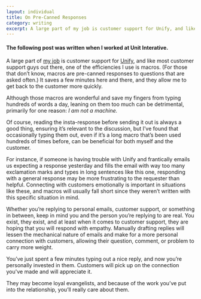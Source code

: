 ```yaml
---
layout: individual
title: On Pre-Canned Responses
category: writing
excerpt: A large part of my job is customer support for Unify, and like most customer support guys out there, one of the efficiencies I use is macros.
---
```


#### The following post was written when I worked at Unit Interative.

A large part of <a href="http://unitinteractive.com">my job</a> is customer support for <a href="http://unify.unitinteractive.com">Unify</a>, and like most customer support guys out there, one of the efficiencies I use is macros. (For those that don&rsquo;t know, macros are pre-canned responses to questions that are asked often.) It saves a few minutes here and there, and they allow me to get back to the customer more quickly.

Although those macros are wonderful and save my fingers from typing hundreds of words a day, leaning on them too much can be detrimental, primarily for one reason: <em>I am not a machine.</em>

Of course, reading the insta-response before sending it out is always a good thing, ensuring it&rsquo;s relevant to the discussion, but I&rsquo;ve found that occasionally typing them out, even if it&rsquo;s a long macro that&rsquo;s been used hundreds of times before, can be beneficial for both myself and the customer.

For instance, if someone is having trouble with Unify and frantically emails us expecting a response yesterday and fills the email with way too many exclamation marks and types in long sentences like this one, responding with a general response may be more frustrating to the requester than helpful. Connecting with customers emotionally is important in situations like these, and macros will usually fall short since they weren&rsquo;t written with this specific situation in mind.
 
 Whether you&rsquo;re replying to personal emails, customer support, or something in between, keep in mind you and the person you&rsquo;re replying to are real. You exist, they exist, and at least when it comes to customer support, they are hoping that you will respond with empathy. Manually drafting replies will lessen the mechanical nature of emails and make for a more personal connection with customers, allowing their question, comment, or problem to carry more weight.

You&rsquo;ve just spent a few minutes typing out a nice reply, and now you&rsquo;re personally invested in them. Customers will pick up on the connection you've made and will appreciate it. 

They may become loyal evangelists, and because of the work you&rsquo;ve put into the relationship, you&rsquo;ll really care about them.